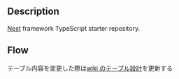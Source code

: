 ## Description

[Nest](https://github.com/nestjs/nest) framework TypeScript starter repository.

## Flow

テーブル内容を変更した際は[wiki のテーブル設計](https://github.com/kon2300/nestjs-api/wiki/Table-Design)を更新する
